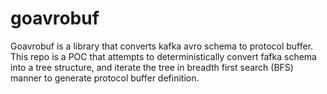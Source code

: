 # goavrobuf

Goavrobuf is a library that converts kafka avro schema to protocol buffer. This repo is a POC that attempts to deterministically convert fafka schema into a tree structure, and iterate the tree in breadth first search (BFS) manner to generate protocol buffer definition.
